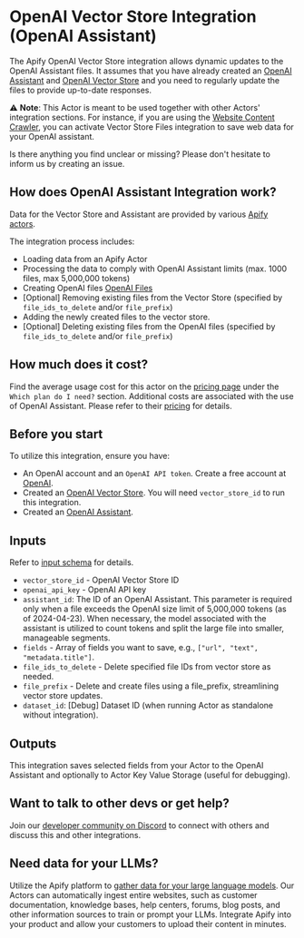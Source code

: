 # OpenAI Vector Store Integration (OpenAI Assistant)

The Apify OpenAI Vector Store integration allows dynamic updates to the OpenAI Assistant files.
It assumes that you have already created an [OpenAI Assistant](https://platform.openai.com/docs/assistants/overview/agents)
and [OpenAI Vector Store](https://platform.openai.com/docs/assistants/tools/file-search/vector-stores)
and you need to regularly update the files to provide up-to-date responses.

⚠️ **Note**: This Actor is meant to be used together with other Actors' integration sections.
For instance, if you are using the [Website Content Crawler](https://apify.com/apify/website-content-crawler),
you can activate Vector Store Files integration to save web data for your OpenAI assistant.

Is there anything you find unclear or missing? Please don't hesitate to inform us by creating an issue.

## How does OpenAI Assistant Integration work?

Data for the Vector Store and Assistant are provided by various [Apify actors](https://apify.com/store).

The integration process includes:
- Loading data from an Apify Actor
- Processing the data to comply with OpenAI Assistant limits (max. 1000 files, max 5,000,000 tokens)
- Creating OpenAI files [OpenAI Files](https://platform.openai.com/docs/api-reference/files)
- [Optional] Removing existing files from the Vector Store (specified by `file_ids_to_delete` and/or `file_prefix`)
- Adding the newly created files to the vector store.
- [Optional] Deleting existing files from the OpenAI files (specified by `file_ids_to_delete` and/or `file_prefix`)

## How much does it cost?
Find the average usage cost for this actor on the [pricing page](https://apify.com/pricing) under the `Which plan do I need?` section.
Additional costs are associated with the use of OpenAI Assistant. Please refer to their [pricing](https://openai.com/pricing) for details.

## Before you start

To utilize this integration, ensure you have:

- An OpenAI account and an `OpenAI API token`. Create a free account at [OpenAI](https://beta.openai.com/).
- Created an [OpenAI Vector Store](https://platform.openai.com/docs/assistants/tools/file-search/vector-stores). You will need `vector_store_id` to run this integration.
- Created an [OpenAI Assistant](https://platform.openai.com/docs/assistants/overview).

## Inputs

Refer to [input schema](.actor/input_schema.json) for details.

- `vector_store_id` - OpenAI Vector Store ID
- `openai_api_key` - OpenAI API key
- `assistant_id`: The ID of an OpenAI Assistant. This parameter is required only when a file exceeds the OpenAI
   size limit of 5,000,000 tokens (as of 2024-04-23). When necessary, the model associated with the assistant is
   utilized to count tokens and split the large file into smaller, manageable segments.
- `fields` - Array of fields you want to save, e.g., `["url", "text", "metadata.title"]`.
- `file_ids_to_delete` - Delete specified file IDs from vector store as needed.
- `file_prefix` - Delete and create files using a file_prefix, streamlining vector store updates.
- `dataset_id`: [Debug] Dataset ID (when running Actor as standalone without integration).

## Outputs

This integration saves selected fields from your Actor to the OpenAI Assistant and optionally to Actor Key Value Storage (useful for debugging).

## Want to talk to other devs or get help?

Join our [developer community on Discord](https://discord.com/invite/jyEM2PRvMU) to connect with others and discuss this and other integrations.

## Need data for your LLMs?

Utilize the Apify platform to [gather data for your large language models](https://apify.com/data-for-generative-ai).
Our Actors can automatically ingest entire websites, such as customer documentation, knowledge bases, help centers,
forums, blog posts, and other information sources to train or prompt your LLMs.
Integrate Apify into your product and allow your customers to upload their content in minutes.
